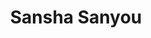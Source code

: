 --- 
title: "Sansha Sanyou"
publishdate: "2019-4-15T16:48:46+02:00"
src: "https://365manga.net/manga/sansha-sanyou"
image: "https://data.365manga.net/images/thumbnails/24115-sansha-sanyou.jpg"
description: "Sansha Sanyou is a 4koma manga about Odagiri Futaba, Hayama Teru and Nishikawa Youko. Futaba is the new transfer student with a super energetic personality, Teru is the class president with a surprisingly mean personality contrary to her innocent looks, and Youko is from a formerly rich but now extremely poor family, who still holds on to her princess attitude. These three unlikely students with clashing personalities become good friends…"
---
